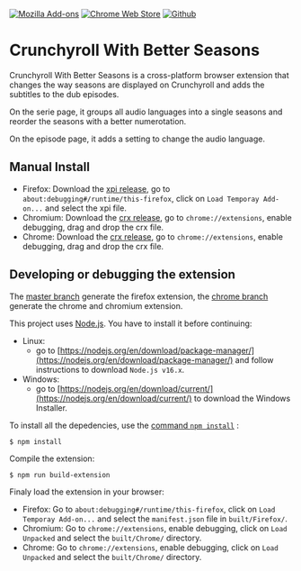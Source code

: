 [![Mozilla Add-ons](https://img.shields.io/amo/v/crunchyroll-better-seasons?label=Firefox&logo=Firefox)](https://addons.mozilla.org/firefox/addon/crunchyroll-better-seasons/)
[![Chrome Web Store](https://img.shields.io/chrome-web-store/v/ianobidcnpbeejlkclkfacnipclgiiak?label=Chrome&logo=Google%20Chrome)](https://chrome.google.com/webstore/detail/crunchyroll-with-better-seasons/ianobidcnpbeejlkclkfacnipclgiiak)
[![Github](https://img.shields.io/github/license/Dragicafit/Crunchyroll-With-Better-Seasons?logo=Github)](https://github.com/Dragicafit/Crunchyroll-With-Better-Seasons)

# Crunchyroll With Better Seasons

Crunchyroll With Better Seasons is a cross-platform browser extension that changes the way seasons are displayed on Crunchyroll and adds the subtitles to the dub episodes.

On the serie page, it groups all audio languages into a single seasons and reorder the seasons with a better numerotation.

On the episode page, it adds a setting to change the audio language.

## Manual Install

- Firefox: Download the [xpi release](https://github.com/Dragicafit/Crunchyroll-With-Better-Seasons/releases/download/v0.7.5-beta/Crunchyroll-With-Better-Seasons.xpi), go to `about:debugging#/runtime/this-firefox`, click on `Load Temporay Add-on...` and select the xpi file.
- Chromium: Download the [crx release](https://github.com/Dragicafit/Crunchyroll-With-Better-Seasons/releases/download/v0.7.5-beta/Crunchyroll-With-Better-Seasons.crx), go to `chrome://extensions`, enable debugging, drag and drop the crx file.
- Chrome: Download the [crx release](https://github.com/Dragicafit/Crunchyroll-With-Better-Seasons/releases/download/v0.7.5-beta/Crunchyroll-With-Better-Seasons.crx), go to `chrome://extensions`, enable debugging, drag and drop the crx file.

## Developing or debugging the extension

The [master branch](https://github.com/Dragicafit/Crunchyroll-With-Better-Seasons) generate the firefox extension, the [chrome branch](https://github.com/Dragicafit/Crunchyroll-With-Better-Seasons/tree/chrome) generate the chrome and chromium extension.

This project uses [Node.js](https://nodejs.org/). You have to install it before continuing:

- Linux:
  - go to [https://nodejs.org/en/download/package-manager/](https://nodejs.org/en/download/package-manager/) and follow instructions to download `Node.js v16.x`.
- Windows:
  - go to [https://nodejs.org/en/download/current/](https://nodejs.org/en/download/current/) to download the Windows Installer.

To install all the depedencies, use the [command `npm install`](https://docs.npmjs.com/getting-started/installing-npm-packages-locally) :

```ShellSession
$ npm install
```

Compile the extension:

```ShellSession
$ npm run build-extension
```

Finaly load the extension in your browser:

- Firefox: Go to `about:debugging#/runtime/this-firefox`, click on `Load Temporay Add-on...` and select the `manifest.json` file in `built/Firefox/`.
- Chromium: Go to `chrome://extensions`, enable debugging, click on `Load Unpacked` and select the `built/Chrome/` directory.
- Chrome: Go to `chrome://extensions`, enable debugging, click on `Load Unpacked` and select the `built/Chrome/` directory.
